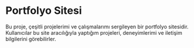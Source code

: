 # Portfolyo Sitesi

Bu proje, çeşitli projelerimi ve çalışmalarımı sergileyen bir portfolyo sitesidir. Kullanıcılar bu site aracılığıyla yaptığım projeleri, deneyimlerimi ve iletişim bilgilerini görebilirler.

